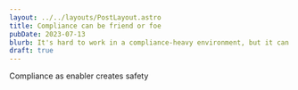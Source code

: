 ```yaml
---
layout: ../../layouts/PostLayout.astro
title: Compliance can be friend or foe
pubDate: 2023-07-13
blurb: It's hard to work in a compliance-heavy environment, but it can be your friend.
draft: true
---
```


Compliance as enabler creates safety
